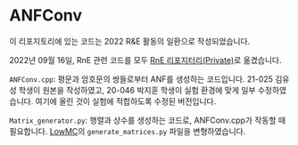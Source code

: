 # ANFConv

이 리포지토리에 있는 코드는 2022 R&E 활동의 일환으로 작성되었습니다. 

2022년 09월 16일, RnE 관련 코드를 모두 [RnE 리포지터리(Private)](https://github.com/KAIST-CryptLab/2022-rne)로 옮겼습니다. 

`ANFConv.cpp`: 평문과 암호문의 쌍들로부터 ANF를 생성하는 코드입니다. 21-025 김유성 학생이 원본을 작성하였고, 20-046 박지훈 학생이 실험 환경에 맞게 일부 수정하였습니다. 여기에 올린 것이 실험에 적합하도록 수정된 버전입니다. 

`Matrix_generator.py`: 행렬과 상수를 생성하는 코드로, ANFConv.cpp가 작동할 때 필요합니다. [LowMC](https://github.com/LowMC/lowmc)의 `generate_matrices.py` 파일을 변형하였습니다. 
